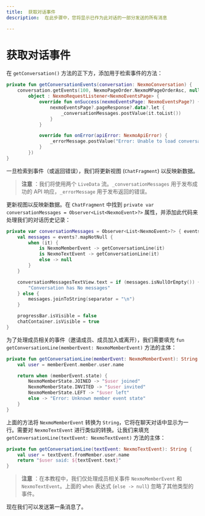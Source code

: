 ```yaml
---
title:  获取对话事件
description:  在此步骤中，您将显示已作为此对话的一部分发送的所有消息

---
```


获取对话事件
======

在 `getConversation()` 方法的正下方，添加用于检索事件的方法：

```kotlin
private fun getConversationEvents(conversation: NexmoConversation) {
    conversation.getEvents(100, NexmoPageOrder.NexmoMPageOrderAsc, null,
        object : NexmoRequestListener<NexmoEventsPage> {
            override fun onSuccess(nexmoEventsPage: NexmoEventsPage?) {
                nexmoEventsPage?.pageResponse?.data?.let {
                    _conversationMessages.postValue(it.toList())
                }
            }

            override fun onError(apiError: NexmoApiError) {
                _errorMessage.postValue("Error: Unable to load conversation events ${apiError.message}")
            }
        })
}
```

一旦检索到事件（或返回错误），我们将更新视图 (`ChatFragment`) 以反映新数据。

> **注意** ：我们将使用两个 `LiveData` 流。`_conversationMessages` 用于发布成功的 API 响应，`_errorMessage` 用于发布返回的错误。

更新视图以反映新数据。在 `ChatFragment` 中找到 `private var conversationMessages = Observer<List<NexmoEvent>?>` 属性，并添加此代码来处理我们的对话历史记录：

```kotlin
private var conversationMessages = Observer<List<NexmoEvent>?> { events ->
    val messages = events?.mapNotNull {
        when (it) {
            is NexmoMemberEvent -> getConversationLine(it)
            is NexmoTextEvent -> getConversationLine(it)
            else -> null
        }
    }

    conversationMessagesTextView.text = if (messages.isNullOrEmpty()) {
        "Conversation has No messages"
    } else {
        messages.joinToString(separator = "\n")
    }

    progressBar.isVisible = false
    chatContainer.isVisible = true
}
```

为了处理成员相关的事件（邀请成员、成员加入或离开），我们需要填充 `fun getConversationLine(memberEvent: NexmoMemberEvent)` 方法的主体：

```kotlin
private fun getConversationLine(memberEvent: NexmoMemberEvent): String {
    val user = memberEvent.member.user.name

    return when (memberEvent.state) {
        NexmoMemberState.JOINED -> "$user joined"
        NexmoMemberState.INVITED -> "$user invited"
        NexmoMemberState.LEFT -> "$user left"
        else -> "Error: Unknown member event state"
    }
}
```

上面的方法将 `NexmoMemberEvent` 转换为 `String`，它将在聊天对话中显示为一行。需要对 `NexmoTextEvent` 进行类似的转换。让我们来填充 `getConversationLine(textEvent: NexmoTextEvent)` 方法的主体：

```kotlin
private fun getConversationLine(textEvent: NexmoTextEvent): String {
    val user = textEvent.fromMember.user.name
    return "$user said: ${textEvent.text}"
}
```

> **注意** ：在本教程中，我们仅处理成员相关事件 `NexmoMemberEvent` 和 `NexmoTextEvent`。上面的 `when` 表达式 (`else -> null`) 忽略了其他类型的事件。

现在我们可以发送第一条消息了。

